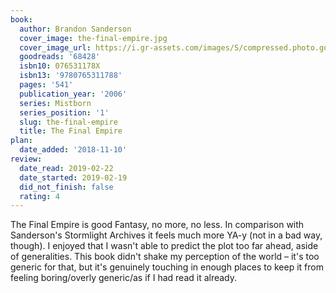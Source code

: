 ```yaml
---
book:
  author: Brandon Sanderson
  cover_image: the-final-empire.jpg
  cover_image_url: https://i.gr-assets.com/images/S/compressed.photo.goodreads.com/books/1480717416l/68428._SX98_.jpg
  goodreads: '68428'
  isbn10: 076531178X
  isbn13: '9780765311788'
  pages: '541'
  publication_year: '2006'
  series: Mistborn
  series_position: '1'
  slug: the-final-empire
  title: The Final Empire
plan:
  date_added: '2018-11-10'
review:
  date_read: 2019-02-22
  date_started: 2019-02-19
  did_not_finish: false
  rating: 4
---
```


The Final Empire is good Fantasy, no more, no less. In comparison with Sanderson's Stormlight Archives it feels much more YA-y (not in a bad way, though). I enjoyed that I wasn't able to predict the plot too far ahead, aside of generalities. This book didn't shake my perception of the world – it's too generic for that, but it's genuinely touching in enough places to keep it from feeling boring/overly generic/as if I had read it already.
